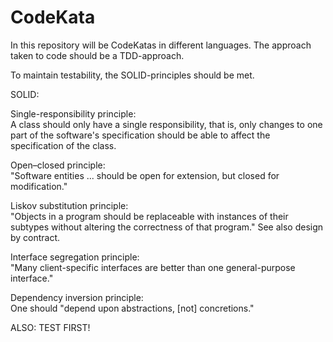 # CodeKata

In this repository will be CodeKatas in different languages.
The  approach taken to code should be a TDD-approach.

To maintain testability, the SOLID-principles should be met.

SOLID:

Single-responsibility principle:\
    A class should only have a single responsibility, that is, only changes to one part of the software's specification should be able to affect the specification of the class.
  
Open–closed principle:\
    "Software entities ... should be open for extension, but closed for modification."
  
Liskov substitution principle:\
    "Objects in a program should be replaceable with instances of their subtypes without altering the correctness of that program." See also design by contract.
  
Interface segregation principle:\
    "Many client-specific interfaces are better than one general-purpose interface."
  
Dependency inversion principle:\
    One should "depend upon abstractions, [not] concretions."
  
ALSO:
  TEST FIRST!
